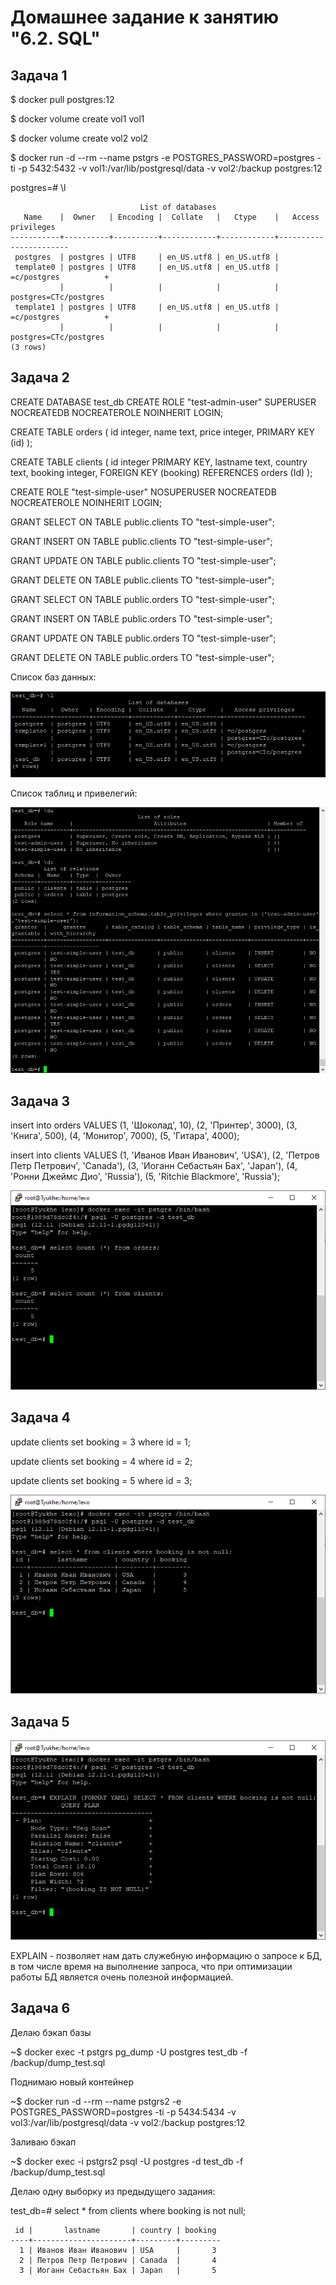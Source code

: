 # Домашнее задание к занятию "6.2. SQL"


## Задача 1

$ docker pull postgres:12

$ docker volume create vol1
vol1

$ docker volume create vol2
vol2

$ docker run -d --rm --name pstgrs -e POSTGRES_PASSWORD=postgres -ti -p 5432:5432 -v vol1:/var/lib/postgresql/data -v vol2:/backup postgres:12

postgres=# \l

                                 List of databases
       Name    |  Owner   | Encoding |  Collate   |   Ctype    |   Access privileges
    -----------+----------+----------+------------+------------+-----------------------
     postgres  | postgres | UTF8     | en_US.utf8 | en_US.utf8 |
     template0 | postgres | UTF8     | en_US.utf8 | en_US.utf8 | =c/postgres          +
               |          |          |            |            | postgres=CTc/postgres
     template1 | postgres | UTF8     | en_US.utf8 | en_US.utf8 | =c/postgres          +
	           |          |          |            |            | postgres=CTc/postgres
    (3 rows)


## Задача 2


CREATE DATABASE test_db
CREATE ROLE "test-admin-user" SUPERUSER NOCREATEDB NOCREATEROLE NOINHERIT LOGIN;

CREATE TABLE orders 
(
id integer, 
name text, 
price integer, 
PRIMARY KEY (id) 
);

CREATE TABLE clients 
(
    id integer PRIMARY KEY,
    lastname text,
    country text,
    booking integer,
    FOREIGN KEY (booking) REFERENCES orders (Id)
);

CREATE ROLE "test-simple-user" NOSUPERUSER NOCREATEDB NOCREATEROLE NOINHERIT LOGIN;

GRANT SELECT ON TABLE public.clients TO "test-simple-user";

GRANT INSERT ON TABLE public.clients TO "test-simple-user";

GRANT UPDATE ON TABLE public.clients TO "test-simple-user";

GRANT DELETE ON TABLE public.clients TO "test-simple-user";

GRANT SELECT ON TABLE public.orders TO "test-simple-user";

GRANT INSERT ON TABLE public.orders TO "test-simple-user";

GRANT UPDATE ON TABLE public.orders TO "test-simple-user";

GRANT DELETE ON TABLE public.orders TO "test-simple-user";

Список баз данных:

![img.png](screenshots/6.2.1.png)

Список таблиц и привелегий:

![img.png](screenshots/6.2.2.png)


## Задача 3

insert into orders VALUES (1, 'Шоколад', 10), (2, 'Принтер', 3000), (3, 'Книга', 500), (4, 'Монитор', 7000), (5, 'Гитара', 4000);

insert into clients VALUES (1, 'Иванов Иван Иванович', 'USA'), (2, 'Петров Петр Петрович', 'Canada'), (3, 'Иоганн Себастьян Бах', 'Japan'), (4, 'Ронни Джеймс Дио', 'Russia'), (5, 'Ritchie Blackmore', 'Russia');

![img.png](screenshots/6.2.3.png)

## Задача 4

update  clients set booking = 3 where id = 1;

update  clients set booking = 4 where id = 2;

update  clients set booking = 5 where id = 3;

![img.png](screenshots/6.2.4.png)

## Задача 5

![img.png](screenshots/6.2.5.png)

EXPLAIN - позволяет нам дать служебную информацию о запросе к БД, в том числе время на выполнение запроса, что при оптимизации работы БД является очень полезной информацией.

## Задача 6

Делаю бэкап базы 

~$ docker exec -t pstgrs pg_dump -U postgres test_db -f /backup/dump_test.sql

Поднимаю новый контейнер

~$ docker run -d --rm --name pstgrs2 -e POSTGRES_PASSWORD=postgres -ti  -p 5434:5434 -v vol3:/var/lib/postgresql/data -v vol2:/backup  postgres:12

Заливаю бэкап

~$ docker exec -i pstgrs2 psql -U postgres -d test_db -f /backup/dump_test.sql

Делаю одну выборку из предыдущего задания:


test_db=# select * from clients where booking is not null;

     id |       lastname       | country | booking
    ----+----------------------+---------+---------
      1 | Иванов Иван Иванович | USA     |       3
      2 | Петров Петр Петрович | Canada  |       4
      3 | Иоганн Себастьян Бах | Japan   |       5
